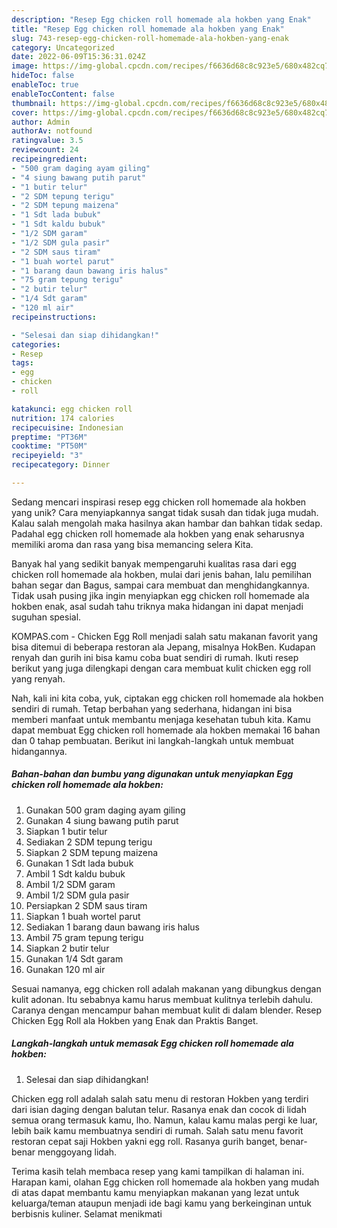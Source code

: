 ```yaml
---
description: "Resep Egg chicken roll homemade ala hokben yang Enak"
title: "Resep Egg chicken roll homemade ala hokben yang Enak"
slug: 743-resep-egg-chicken-roll-homemade-ala-hokben-yang-enak
category: Uncategorized
date: 2022-06-09T15:36:31.024Z
image: https://img-global.cpcdn.com/recipes/f6636d68c8c923e5/680x482cq70/egg-chicken-roll-homemade-ala-hokben-foto-resep-utama.jpg
hideToc: false
enableToc: true
enableTocContent: false
thumbnail: https://img-global.cpcdn.com/recipes/f6636d68c8c923e5/680x482cq70/egg-chicken-roll-homemade-ala-hokben-foto-resep-utama.jpg
cover: https://img-global.cpcdn.com/recipes/f6636d68c8c923e5/680x482cq70/egg-chicken-roll-homemade-ala-hokben-foto-resep-utama.jpg
author: Admin
authorAv: notfound
ratingvalue: 3.5
reviewcount: 24
recipeingredient:
- "500 gram daging ayam giling"
- "4 siung bawang putih parut"
- "1 butir telur"
- "2 SDM tepung terigu"
- "2 SDM tepung maizena"
- "1 Sdt lada bubuk"
- "1 Sdt kaldu bubuk"
- "1/2 SDM garam"
- "1/2 SDM gula pasir"
- "2 SDM saus tiram"
- "1 buah wortel parut"
- "1 barang daun bawang iris halus"
- "75 gram tepung terigu"
- "2 butir telur"
- "1/4 Sdt garam"
- "120 ml air"
recipeinstructions:

- "Selesai dan siap dihidangkan!"
categories:
- Resep
tags:
- egg
- chicken
- roll

katakunci: egg chicken roll 
nutrition: 174 calories
recipecuisine: Indonesian
preptime: "PT36M"
cooktime: "PT50M"
recipeyield: "3"
recipecategory: Dinner

---
```





Sedang mencari inspirasi resep egg chicken roll homemade ala hokben yang unik? Cara menyiapkannya sangat tidak susah dan tidak juga mudah. Kalau salah mengolah maka hasilnya akan hambar dan bahkan tidak sedap. Padahal egg chicken roll homemade ala hokben yang enak seharusnya memiliki aroma dan rasa yang bisa memancing selera Kita.





Banyak hal yang sedikit banyak mempengaruhi kualitas rasa dari egg chicken roll homemade ala hokben, mulai dari jenis bahan, lalu pemilihan bahan segar dan Bagus, sampai cara membuat dan menghidangkannya. Tidak usah pusing jika ingin menyiapkan egg chicken roll homemade ala hokben enak,      asal sudah tahu triknya maka hidangan ini dapat menjadi suguhan spesial.














KOMPAS.com - Chicken Egg Roll menjadi salah satu makanan favorit yang bisa ditemui di beberapa restoran ala Jepang, misalnya HokBen. Kudapan renyah dan gurih ini bisa kamu coba buat sendiri di rumah. Ikuti resep berikut yang juga dilengkapi dengan cara membuat kulit chicken egg roll yang renyah.






Nah, kali ini kita coba, yuk, ciptakan egg chicken roll homemade ala hokben sendiri di rumah. Tetap berbahan yang sederhana, hidangan ini bisa memberi manfaat untuk membantu menjaga kesehatan tubuh kita. Kamu dapat membuat Egg chicken roll homemade ala hokben memakai 16 bahan dan 0 tahap pembuatan. Berikut ini langkah-langkah untuk membuat hidangannya.

<!--inarticleads1-->

##### Bahan-bahan dan bumbu yang digunakan untuk menyiapkan Egg chicken roll homemade ala hokben:

1. Gunakan 500 gram daging ayam giling
1. Gunakan 4 siung bawang putih parut
1. Siapkan 1 butir telur
1. Sediakan 2 SDM tepung terigu
1. Siapkan 2 SDM tepung maizena
1. Gunakan 1 Sdt lada bubuk
1. Ambil 1 Sdt kaldu bubuk
1. Ambil 1/2 SDM garam
1. Ambil 1/2 SDM gula pasir
1. Persiapkan 2 SDM saus tiram
1. Siapkan 1 buah wortel parut
1. Sediakan 1 barang daun bawang iris halus
1. Ambil 75 gram tepung terigu
1. Siapkan 2 butir telur
1. Gunakan 1/4 Sdt garam
1. Gunakan 120 ml air


Sesuai namanya, egg chicken roll adalah makanan yang dibungkus dengan kulit adonan. Itu sebabnya kamu harus membuat kulitnya terlebih dahulu. Caranya dengan mencampur bahan membuat kulit di dalam blender. Resep Chicken Egg Roll ala Hokben yang Enak dan Praktis Banget. 

<!--inarticleads2-->

##### Langkah-langkah untuk memasak Egg chicken roll homemade ala hokben:


1. Selesai dan siap dihidangkan!

Chicken egg roll adalah salah satu menu di restoran Hokben yang terdiri dari isian daging dengan balutan telur. Rasanya enak dan cocok di lidah semua orang termasuk kamu, lho. Namun, kalau kamu malas pergi ke luar, lebih baik kamu membuatnya sendiri di rumah. Salah satu menu favorit restoran cepat saji Hokben yakni egg roll. Rasanya gurih banget, benar-benar menggoyang lidah. 

Terima kasih telah membaca resep yang kami tampilkan di halaman ini. Harapan kami, olahan Egg chicken roll homemade ala hokben yang mudah di atas dapat membantu kamu menyiapkan makanan yang lezat untuk keluarga/teman ataupun menjadi ide bagi kamu yang berkeinginan untuk berbisnis kuliner. Selamat menikmati
